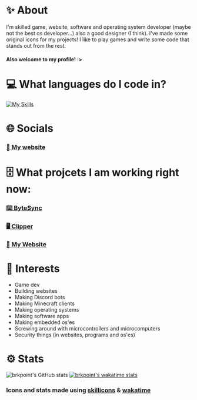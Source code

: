 
# ✨ About
I'm skilled game, website, software and operating system developer (maybe not the best os developer...) also a good designer (I think). I've made some original icons for my projects! I like to play games and write some code that stands out from the rest.
#### Also welcome to my profile! :>
# 💻 What languages do I code in?
[![My Skills](https://skillicons.dev/icons?i=js,ts,html,css,python,java,cs,cpp,c,swift,lua)]()
# 🌐 Socials
### [🤩 My website](https://aleks.re1.pl)
# 🗄️ What projcets I am working right now:
### [⌨️ ByteSync](https://github.com/brkpoint/ByteSync-TerminalEditor)
### [🖥️ Clipper](https://github.com/brkpoint/Clipper-MacOS)
### [🤩 My Website](https://github.com/brkpoint/brkpoint.github.io)
# 🔭 Interests
- Game dev
- Building websites
- Making Discord bots
- Making Minecraft clients
- Making operating systems
- Making software apps
- Making embedded os'es
- Screwing around with microcontrollers and microcomputers
- Security things (in websites, programs and os'es)
# ⚙ Stats
![brkpoint's GitHub stats](https://github-readme-stats.vercel.app/api?username=brkpoint&show_icons=true&theme=apprentice)
[![brkpoint's wakatime stats](https://github-readme-stats.vercel.app/api/wakatime?username=@brkpoint&show_icons=true&theme=apprentice)]()
### Icons and stats made using [skillicons](https://skillicons.dev) & [wakatime](https://wakatime.com)
